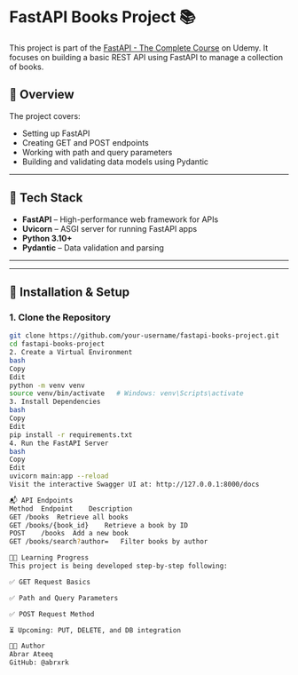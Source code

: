 # FastAPI Books Project 📚

This project is part of the [FastAPI - The Complete Course](https://www.udemy.com/course/fastapi-the-complete-course/) on Udemy. It focuses on building a basic REST API using FastAPI to manage a collection of books.

## 🚀 Overview

The project covers:
- Setting up FastAPI
- Creating GET and POST endpoints
- Working with path and query parameters
- Building and validating data models using Pydantic

---

## 🧰 Tech Stack

- **FastAPI** – High-performance web framework for APIs
- **Uvicorn** – ASGI server for running FastAPI apps
- **Python 3.10+**
- **Pydantic** – Data validation and parsing

---





---

## 🔧 Installation & Setup

### 1. Clone the Repository

```bash
git clone https://github.com/your-username/fastapi-books-project.git
cd fastapi-books-project
2. Create a Virtual Environment
bash
Copy
Edit
python -m venv venv
source venv/bin/activate   # Windows: venv\Scripts\activate
3. Install Dependencies
bash
Copy
Edit
pip install -r requirements.txt
4. Run the FastAPI Server
bash
Copy
Edit
uvicorn main:app --reload
Visit the interactive Swagger UI at: http://127.0.0.1:8000/docs

📬 API Endpoints
Method	Endpoint	Description
GET	/books	Retrieve all books
GET	/books/{book_id}	Retrieve a book by ID
POST	/books	Add a new book
GET	/books/search?author=	Filter books by author

🧑‍🎓 Learning Progress
This project is being developed step-by-step following:

✅ GET Request Basics

✅ Path and Query Parameters

✅ POST Request Method

⏳ Upcoming: PUT, DELETE, and DB integration

🧑‍💻 Author
Abrar Ateeq
GitHub: @abrxrk

